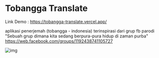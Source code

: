 # Tobangga Translate
Link Demo : https://tobangga-translate.vercel.app/

aplikasi penerjemah (tobangga - indonesia) terinspirasi dari grup fb parodi "Sebuah grup dimana kita sedang berpura-pura hidup di zaman purba"
https://web.facebook.com/groups/1192438741105727


![img](https://i.ibb.co/jbBmYmr/tobangga-translate-vercel-app-Galaxy-S5.png)
